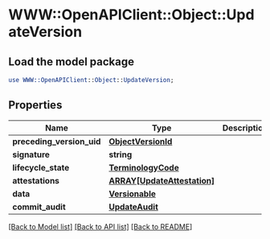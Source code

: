 # WWW::OpenAPIClient::Object::UpdateVersion

## Load the model package
```perl
use WWW::OpenAPIClient::Object::UpdateVersion;
```

## Properties
Name | Type | Description | Notes
------------ | ------------- | ------------- | -------------
**preceding_version_uid** | [**ObjectVersionId**](ObjectVersionId.md) |  | [optional] 
**signature** | **string** |  | [optional] 
**lifecycle_state** | [**TerminologyCode**](TerminologyCode.md) |  | 
**attestations** | [**ARRAY[UpdateAttestation]**](UpdateAttestation.md) |  | [optional] 
**data** | [**Versionable**](Versionable.md) |  | 
**commit_audit** | [**UpdateAudit**](UpdateAudit.md) |  | 

[[Back to Model list]](../README.md#documentation-for-models) [[Back to API list]](../README.md#documentation-for-api-endpoints) [[Back to README]](../README.md)


